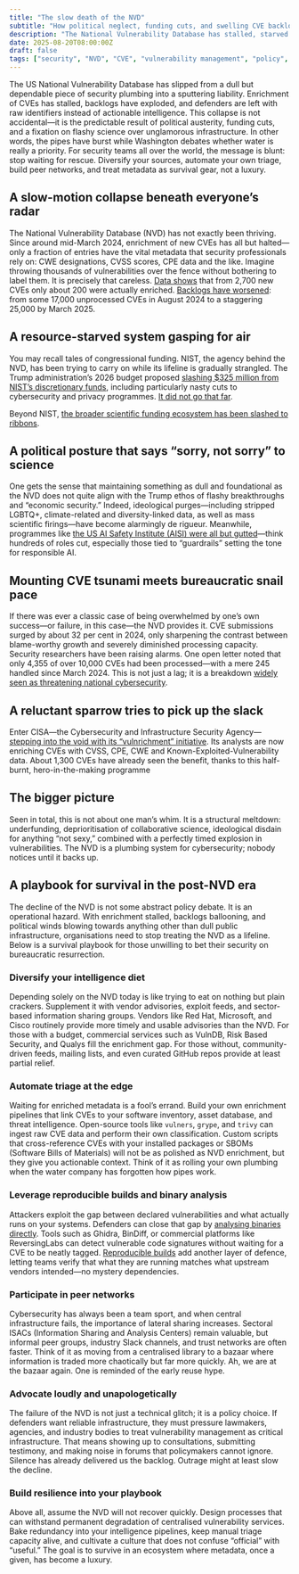 ```yaml
---
title: "The slow death of the NVD"
subtitle: "How political neglect, funding cuts, and swelling CVE backlogs turned a cornerstone of cybersecurity into a liability"
description: "The National Vulnerability Database has stalled, starved of resources and battered by politics. With enrichment grinding to a halt and backlogs exploding, organisations can no longer treat it as a lifeline. Dissecting the decline and offering suggestions for a playbook for survival in the post-NVD era."
date: 2025-08-20T08:00:00Z
draft: false
tags: ["security", "NVD", "CVE", "vulnerability management", "policy", "funding cuts"]
---
```


The US National Vulnerability Database has slipped from a dull but dependable piece of security plumbing into a 
sputtering liability. Enrichment of CVEs has stalled, backlogs have exploded, and defenders are left with raw 
identifiers instead of actionable intelligence. This collapse is not accidental—it is the predictable result of 
political austerity, funding cuts, and a fixation on flashy science over unglamorous infrastructure. In other 
words, the pipes have burst while Washington debates whether water is really a priority. For security teams all over 
the world, the message is blunt: stop waiting for rescue. Diversify your sources, automate your own triage, build peer 
networks, and treat metadata as survival gear, not a luxury.

## A slow-motion collapse beneath everyone’s radar

The National Vulnerability Database (NVD) has not exactly been thriving. Since around mid-March 2024, enrichment of 
new CVEs has all but halted—only a fraction of entries have the vital metadata that security professionals rely on: 
CWE designations, CVSS scores, CPE data and the like. Imagine throwing thousands of vulnerabilities over the fence 
without bothering to label them. It is precisely that careless. 
[Data shows](https://www.infosecurity-magazine.com/news/nist-vulnerability-database/) that from 2,700 new CVEs only 
about 200 were actually enriched. [Backlogs have worsened](https://www.infosecurity-magazine.com/news/nvd-revamps-operations-cve-surge/): 
from some 17,000 unprocessed CVEs in August 2024 to a staggering 25,000 by March 2025.

## A resource-starved system gasping for air

You may recall tales of congressional funding. NIST, the agency behind the NVD, has been trying to carry on while 
its lifeline is gradually strangled. The Trump administration’s 2026 budget proposed [slashing \$325 million from 
NIST’s discretionary funds](https://federalnewsnetwork.com/congress/2025/07/nist-to-get-funding-boost-under-house-bill/), 
including particularly nasty cuts to cybersecurity and privacy programmes. 
[It did not go that far](https://www.meritalk.com/articles/house-panel-rejects-nist-cuts-approves-1-28b-budget/).

Beyond NIST, [the broader scientific funding ecosystem has been slashed to ribbons](https://en.wikipedia.org/wiki/Science_policy_of_the_second_Trump_administration). 

## A political posture that says “sorry, not sorry” to science

One gets the sense that maintaining something as dull and foundational as the NVD does not quite align with the 
Trump ethos of flashy breakthroughs and “economic security.” Indeed, ideological purges—including stripped LGBTQ+, 
climate-related and diversity-linked data, as well as mass scientific firings—have become alarmingly de rigueur. 
Meanwhile, programmes like 
[the US AI Safety Institute (AISI) were all but gutted](https://www.reddit.com/r/neoliberal/comments/1ith08a/us_ai_safety_institute_will_be_gutted_axios/)—think hundreds of roles cut, 
especially those tied to “guardrails” setting the tone for responsible AI.

## Mounting CVE tsunami meets bureaucratic snail pace

If there was ever a classic case of being overwhelmed by one’s own success—or failure, in this case—the NVD provides 
it. CVE submissions surged by about 32 per cent in 2024, only sharpening the contrast between blame-worthy growth 
and severely diminished processing capacity. Security researchers have been raising alarms. One open letter noted 
that only 4,355 of over 10,000 CVEs had been processed—with a mere 245 handled since March 2024. This is not just 
a lag; it is a breakdown [widely seen as threatening national cybersecurity](https://www.reddit.com/r/cybersecurity/comments/1c4q4zv/why_i_signed_an_open_letter_to_congress_on_the/).

## A reluctant sparrow tries to pick up the slack

Enter CISA—the Cybersecurity and Infrastructure Security Agency—[stepping into the void with its “vulnrichment” 
initiative](https://www.reversinglabs.com/blog/cisas-new-vulnrichment-program-attempts-to-address-nvd-slowdown). 
Its analysts are now enriching CVEs with CVSS, CPE, CWE and Known-Exploited-Vulnerability data. 
About 1,300 CVEs have already seen the benefit, thanks to this half-burnt, hero-in-the-making programme

## The bigger picture

Seen in total, this is not about one man’s whim. It is a structural meltdown: underfunding, deprioritisation of 
collaborative science, ideological disdain for anything “not sexy,” combined with a perfectly timed explosion in 
vulnerabilities. The NVD is a plumbing system for cybersecurity; nobody notices until it backs up.

## A playbook for survival in the post-NVD era

The decline of the NVD is not some abstract policy debate. It is an operational hazard. With enrichment stalled, 
backlogs ballooning, and political winds blowing towards anything other than dull public infrastructure, 
organisations need to stop treating the NVD as a lifeline. Below is a survival playbook for those unwilling to bet 
their security on bureaucratic resurrection.

### Diversify your intelligence diet

Depending solely on the NVD today is like trying to eat on nothing but plain crackers. Supplement it with vendor 
advisories, exploit feeds, and sector-based information sharing groups. Vendors like Red Hat, Microsoft, and Cisco 
routinely provide more timely and usable advisories than the NVD. For those with a budget, commercial services such 
as VulnDB, Risk Based Security, and Qualys fill the enrichment gap. For those without, community-driven feeds, 
mailing lists, and even curated GitHub repos provide at least partial relief.

### Automate triage at the edge

Waiting for enriched metadata is a fool’s errand. Build your own enrichment pipelines that link CVEs to your 
software inventory, asset database, and threat intelligence. Open-source tools like `vulners`, `grype`, and `trivy` 
can ingest raw CVE data and perform their own classification. Custom scripts that cross-reference CVEs with your 
installed packages or SBOMs (Software Bills of Materials) will not be as polished as NVD enrichment, but they give 
you actionable context. Think of it as rolling your own plumbing when the water company has forgotten how pipes work.

### Leverage reproducible builds and binary analysis

Attackers exploit the gap between declared vulnerabilities and what actually runs on your systems. Defenders can 
close that gap by [analysing binaries directly](https://red.tymyrddin.dev/docs/through/reverse-engineering/index.html#foraging-for-secrets-in-binaries). 
Tools such as Ghidra, BinDiff, or commercial platforms like ReversingLabs can detect vulnerable code signatures 
without waiting for a CVE to be neatly tagged. [Reproducible builds](https://reproducible-builds.org/) add another 
layer of defence, letting teams verify that what they are running matches what upstream vendors intended—no mystery 
dependencies.

### Participate in peer networks

Cybersecurity has always been a team sport, and when central infrastructure fails, the importance of lateral 
sharing increases. Sectoral ISACs (Information Sharing and Analysis Centers) remain valuable, but informal peer 
groups, industry Slack channels, and trust networks are often faster. Think of it as moving from a centralised 
library to a bazaar where information is traded more chaotically but far more quickly. Ah, we are at the bazaar again. 
One is reminded of the early reuse hype.

### Advocate loudly and unapologetically

The failure of the NVD is not just a technical glitch; it is a policy choice. If defenders want reliable 
infrastructure, they must pressure lawmakers, agencies, and industry bodies to treat vulnerability management as 
critical infrastructure. That means showing up to consultations, submitting testimony, and making noise in 
forums that policymakers cannot ignore. Silence has already delivered us the backlog. Outrage might at least 
slow the decline.

### Build resilience into your playbook

Above all, assume the NVD will not recover quickly. Design processes that can withstand permanent degradation of 
centralised vulnerability services. Bake redundancy into your intelligence pipelines, keep manual triage capacity 
alive, and cultivate a culture that does not confuse “official” with “useful.” The goal is to survive in an ecosystem 
where metadata, once a given, has become a luxury.
